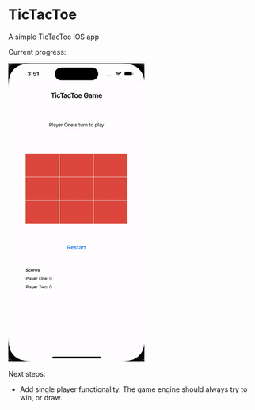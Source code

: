 # TicTacToe
A simple TicTacToe iOS app

Current progress:

<img src="current.gif" height="600" />

Next steps:
- Add single player functionality. The game engine should always try to win, or draw.
